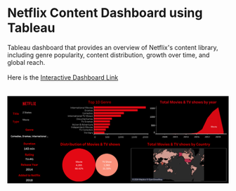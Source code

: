 # Netflix Content Dashboard using Tableau
Tableau dashboard that provides an overview of Netflix's content library, including genre popularity, content distribution, growth over time, and global reach.
<br><br>
Here is the [Interactive Dashboard Link](https://public.tableau.com/app/profile/neha.nawar/viz/netflix_story_17186250805660/NetflixDashboard)
<br><br><br>
![Netflix Content Dashboard](https://github.com/nehanawar025/Netflix-Dashboard-Tableau/blob/main/Images/Netflix%20Dashboard.png)
